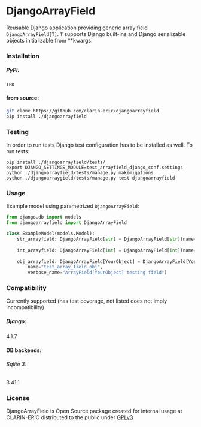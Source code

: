 # DjangoArrayField

Reusable Django application providing generic array field `DjangoArrayField[T]`. `T` supports Django built-ins and Django serializable objects initializable from **kwargs.

### Installation

##### PyPi:
`TBD`

#### from source:
```sh
git clone https://github.com/clarin-eric/djangoarrayfield
pip install ./djangoarrayfield
```

### Testing
In order to run tests Django test configuration has to be installed as well. To run tests:
```shell
pip install ./djangoarrayfield/tests/
export DJANGO_SETTINGS_MODULE=test_arrayfield_django_conf.settings
python ./djangoarrayfield/tests/manage.py makemigations
python ./djangoarraygield/tests/manage.py test djangoarrayfield
```

### Usage
Example model using parametrized `DjangoArrayField`:

```python
from django.db import models
from djangoarrayfield import DjangoArrayField

class ExampleModel(models.Model):
    str_arrayfield: DjangoArrayField[str] = DjangoArrayField[str](name="test_array_field_str",
                                                                        verbose_name="ArrayField[str] testing field")
    int_arrayfield: DjangoArrayField[int] = DjangoArrayField[int](name="test_array_field_int",
                                                                        verbose_name="ArrayField[int] testing field")
    obj_arrayfield: DjangoArrayField[YourObject] = DjangoArrayField[YourObject](
        name="test_array_field_obj",
        verbose_name="ArrayField[YourObject] testing field")
```

### Compatibility
Currently supported (has test coverage, not listed does not imply incompatibility)

##### Django:
4.1.7

#### DB backends:
###### Sqlite 3:
3.41.1 

### License 
DjangoArrayField is Open Source package created for internal usage at CLARIN-ERIC distributed to the public under [GPLv3](LICENSE.txt)
